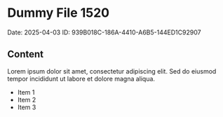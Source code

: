 # Dummy File 1520

Date: 2025-04-03
ID: 939B018C-186A-4410-A6B5-144ED1C92907

## Content

Lorem ipsum dolor sit amet, consectetur adipiscing elit.
Sed do eiusmod tempor incididunt ut labore et dolore magna aliqua.

* Item 1
* Item 2
* Item 3

